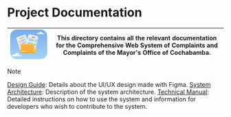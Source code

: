 # Project Documentation

| <img src="../assets/images/logo-documentations.jpg" alt="Logo" width="300" style="border-radius: 15px;"/> | **This directory contains all the relevant documentation for the Comprehensive Web System of Complaints and Complaints of the Mayor's Office of Cochabamba.** |
|------------------------------------------------|---------------------------------------------------------------------------------------------------------------------------------------------------------------------------------------------------------------------------|

> [!NOTE]
> [Design Guide](design-guide.md): Details about the UI/UX design made with Figma.
> [System Architecture](architecture.md): Description of the system architecture.
> [Technical Manual](technical-manual.md): Detailed instructions on how to use the system and information for developers who wish to contribute to the system.
